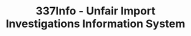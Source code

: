 ---
bigquery: https://console.cloud.google.com/bigquery?p=patents-public-data&d=usitc_investigations&page=dataset&project=sheets-management-319211
citation: US International Trade Commission 337Info Unfair Import Investigations Information
  System
contributors: US International Trade Comission
cost: None
description: US International Trade Commission 337Info Unfair Import Investigations
  Information System contains data on investigations done under Section 337. Section
  337 declares the infringement of certain statutory intellectual property rights
  and other forms of unfair competition in import trade to be unlawful practices.
  Most Section 337 investigations involve allegations of patent or registered trademark
  infringement.
documentation: FAQ and tutorial available on the site
last_edit: Mon, 04 Apr 2022 19:10:40 GMT
location: https://pubapps2.usitc.gov/337external/
maintained_by: US International Trade Comission
schema_fields: '[''reportingRequirements'', ''patentNumber'', ''issueDateOtherNonFinal'',
  ''teoProceedingInvolved'', ''cafcAppeals'', ''investigationTermDate'', ''finalDetNoViolation'',
  ''invUnfairAct'', ''respondent'', ''actualStartDateEvidHear'', ''id'', ''markmanHearing'',
  ''dateComplaintFiled'', ''docketNo'', ''aljAssigned'', ''complainant'', ''investigationNo'',
  ''endDateMarkmanHearing'', ''copyrightNumbers'', ''targetDate'', ''ouiiParticipation'',
  ''currentActiveALJ'', ''publication_number'', ''trademarkNumbers'', ''title'', ''currentStatus'',
  ''startDateMarkmanHearing'', ''scheduledEndDateEvidHear'', ''actualEndDateEvidHear'',
  ''finalIdOnViolationDue'', ''dateCreated'', ''dateOfPublicationFrNotice'', ''lastUpdated'',
  ''internalRemand'', ''ouiiAttorney'', ''teoReliefGranted'', ''scheduledStartDateEvidHear'',
  ''finalDetViolation'', ''teoIdIssueDate'', ''finalIdOnViolationIssue'', ''investigationType'',
  ''htsNumbers'', ''gcAttorney'', ''patentNumbers'', ''teoIdDueDate'']'
shortname: unfair_import_investigations
tags:
- import
- legal
- trade
timeframe: 2008-2021 (prior to 2008 downloadable as a JSON file)
title: 337Info - Unfair Import Investigations Information System
uuid: 2721f5ec-e599-4890-9265-9706719fc71e
---